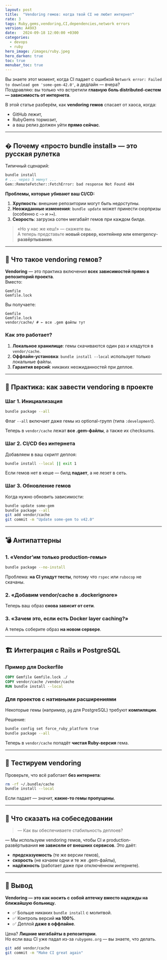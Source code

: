```yaml
---
layout: post
title:  "Vendoring гемов: когда твой CI не любит интернет"
rate: 3
tags: Ruby,gems,vendoring,CI,dependencies,network errors
version: A49X3
date:   2024-09-18 12:00:00 +0300
categories:
  - devops
  - ruby
hero_image: /images/ruby.jpeg
hero_darken: true
toc: true
menubar_toc: true
---
```


Вы знаете этот момент, когда CI падает с ошибкой `Network error: Failed to download gem 'some-gem-42.0'`, а дедлайн — вчера?  
Поздравляю: вы только что встретили **главную боль distributed-систем — зависимость от интернета**.  

В этой статье разберём, как **vendoring гемов** спасает от хаоса, когда:  
- GitHub лежит,  
- RubyGems тормозит,  
- а ваш релиз должен уйти **прямо сейчас**.

---

## � Почему «просто bundle install» — это русская рулетка

Типичный сценарий:  

```bash
bundle install
# ... через 5 минут ...
Gem::RemoteFetcher::FetchError: bad response Not Found 404
```

**Проблемы, которые убивают ваш CI/CD:**  
1. **Хрупкость**: внешние репозитории могут быть недоступны.  
2. **Неожиданные изменения**: `bundle update` может принести сюрпризы (особенно с `~>` и `>=`).  
3. **Скорость**: загрузка сотен мегабайт гемов при каждом билде.  

> «Но у нас же кеш!» — скажете вы.  
> А теперь представьте **новый сервер, контейнер или emergency-развёртывание**.

---

## 🧰 Что такое vendoring гемов?

**Vendoring** — это практика включения **всех зависимостей прямо в репозиторий проекта**.  
Вместо:  

```
Gemfile
Gemfile.lock
```

Вы получаете:  

```
Gemfile
Gemfile.lock
vendor/cache/ # ← все .gem файлы тут
```

### Как это работает?

1. **Локальное хранилище**: гемы скачиваются один раз и кладутся в `vendor/cache`.  
2. **Оффлайн-установка**: `bundle install --local` использует только локальные файлы.  
3. **Гарантия версий**: никаких неожиданностей при деплое.  

---

## 🔧 Практика: как завести vendoring в проекте

### Шаг 1. Инициализация

```bash
bundle package --all
```

Флаг `--all` включает даже гемы из optional-групп (типа `:development`).  

Теперь в `vendor/cache` лежат **все .gem-файлы**, а также их checksums.  

### Шаг 2. CI/CD без интернета

Добавляем в ваш скрипт деплоя:  

```bash
bundle install --local || exit 1
```

Если гемов нет в кеше — билд **падает**, а не лезет в сеть.  

### Шаг 3. Обновление гемов

Когда нужно обновить зависимости:  

```bash
bundle update some-gem
bundle package --all
git add vendor/cache
git commit -m "Update some-gem to v42.0"
```

---

## 💣 Антипаттерны

### 1. «Vendor’им только production-гемы»  

```bash
bundle package --no-install
```

Проблема: **на CI упадут тесты**, потому что `rspec` или `rubocop` не скачаны.  

### 2. «Добавим vendor/cache в .dockerignore»  

Теперь ваш образ **снова зависит от сети**.  

### 3. «Зачем это, если есть Docker layer caching?»  

А теперь соберите образ **на новом сервере**.  

---

## 🏗️ Интеграция с Rails и PostgreSQL

### Пример для Dockerfile

```dockerfile
COPY Gemfile Gemfile.lock ./
COPY vendor/cache /vendor/cache
RUN bundle install --local
```

### Для проектов с нативными расширениями

Некоторые гемы (например, `pg` для PostgreSQL) требуют **компиляции**.  

Решение:  

```bash
bundle config set force_ruby_platform true
bundle package --all
```

Теперь в `vendor/cache` попадёт **чистая Ruby-версия** гема.  

---

## 🧪 Тестируем vendoring

Проверьте, что всё работает **без интернета**:  

```bash
rm -rf ~/.bundle/cache
bundle install --local
```

Если падает — значит, **какие-то гемы пропущены**.  

---

## 🎤 Что сказать на собеседовании

> — Как вы обеспечиваете стабильность деплоев?  

— Мы используем vendoring гемов, чтобы CI и production-развёртывания **не зависели от внешних сервисов**. Это даёт:  
- **предсказуемость** (те же версии гемов),  
- **скорость** (не качаем одни и те же .gem-файлы),  
- **надёжность** (работает даже при отключённом интернете).  

---

## 🧾 Вывод

**Vendoring — это как носить с собой аптечку вместо надежды на ближайшую больницу.**  
- ✅ Больше никаких `bundle install` с молитвой.  
- ✅ Контроль версий **на 100%**.  
- ✅ Деплой **даже в оффлайне**.  

Цена? **Лишние мегабайты в репозитории**.  
Но если ваш CI уже падал из-за `rubygems.org` — вы знаете, что делать.  

```bash
git add vendor/cache
git commit -m "Make CI great again"
```